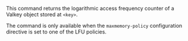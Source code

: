 This command returns the logarithmic access frequency counter of a Valkey object stored at `<key>`.

The command is only available when the `maxmemory-policy` configuration directive is set to one of the LFU policies.
